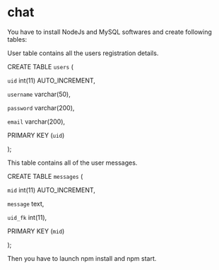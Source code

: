 # chat 

You have to install NodeJs and MySQL softwares and create following tables:

User table contains all the users registration details. 

CREATE TABLE `users` (

`uid` int(11) AUTO_INCREMENT,

`username` varchar(50),

`password` varchar(200),

`email` varchar(200),

PRIMARY KEY (`uid`)

);


This table contains all of the user messages.

CREATE TABLE `messages` (

`mid` int(11) AUTO_INCREMENT,

`message` text,

`uid_fk` int(11),

PRIMARY KEY (`mid`)

);


Then you have to launch npm install and npm start.
